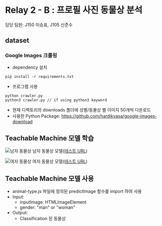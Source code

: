 # Relay 2 - B : 프로필 사진 동물상 분석

담당 팀원: J150 이승표, J105 신준수

## dataset

### Google Images 크롤링
- dependency 설치
~~~
pip install -r requirements.txt
~~~
- 프로그램 사용
~~~
python crawler.py
python3 crawler.py // if using python3 keyword
~~~
  - 현재 디렉토리의 downloads 폴더에 성별/동물상 별 이미지 50개씩 다운로드
  - 사용한 Python Package: https://github.com/hardikvasa/google-images-download

## Teachable Machine 모델 학습
![남자 동물상](https://user-images.githubusercontent.com/32660326/90334286-90fb4280-e007-11ea-88de-2b0cfff20b4d.png)
남자 동물상 모델([테스트 URL](https://teachablemachine.withgoogle.com/models/KKFX8PVPV/))

![여자 동물상](https://user-images.githubusercontent.com/32660326/90334288-935d9c80-e007-11ea-914a-4603033504e8.png)
여자 동물상 모델([테스트 URL](https://teachablemachine.withgoogle.com/models/WDy6sw0EE/))

## Teachable Machine 모델 사용
- animal-type.js 파일에 정의된 predictImage 함수를 import 하여 사용
- Input:
  - inputImage: HTMLImageElement
  - gender: "man" or "woman"
- Output:
  - Classification 된 동물상
